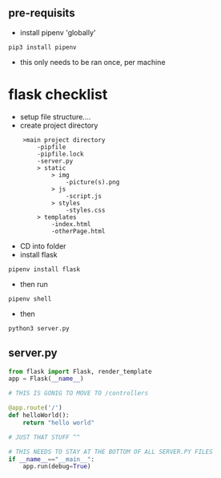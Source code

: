 ## pre-requisits
- install pipenv 'globally'
```
pip3 install pipenv
```
- this only needs to be ran once, per machine

# flask checklist
- setup file structure.... 
- create project directory
```
    >main project directory
        -pipfile
        -pipfile.lock
        -server.py
        > static
            > img
                -picture(s).png
            > js
                -script.js
            > styles
                -styles.css
        > templates
            -index.html
            -otherPage.html
```
- CD into folder
- install flask
```
pipenv install flask
```
- then run
```
pipenv shell
```
- then
```
python3 server.py
```

## server.py
```py
from flask import Flask, render_template
app = Flask(__name__)

# THIS IS GONIG TO MOVE TO /controllers

@app.route('/')
def helloWorld():
    return "hello world" 

# JUST THAT STUFF ^^

# THIS NEEDS TO STAY AT THE BOTTOM OF ALL SERVER.PY FILES
if __name__=="__main__":    
    app.run(debug=True)  
```